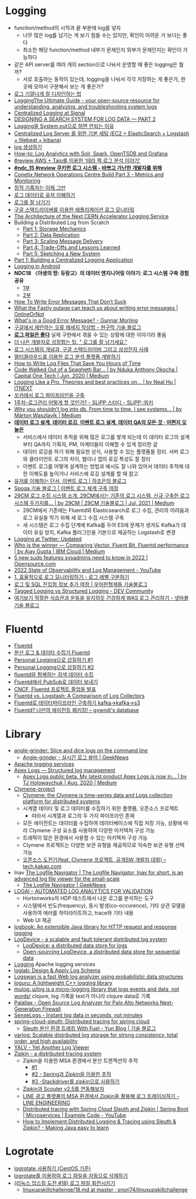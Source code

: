 Logging
=======

* function/method의 시작과 끝 부분에 log를 넣자
  * 너무 많은 log를 남기는 게 보기 힘들 수는 있지만, 확인이 어려운 거 보다는 좋다
  * 최소한 해당 function/method 내부가 문제인지 외부가 문제인지는 확인이 가능하다
* 같은 API server를 여러 개의 section으로 나눠서 운영할 때 좋은 logging은 뭘까?
  * 서로 호출하는 동작이 있는데, logging을 나눠서 각각 저장하는 게 좋은가, 한 곳에 모아서 구분해서 보는 게 좋은가?
* [로그 기깔나게 잘 디자인하는 법](https://www.slideshare.net/jeongsangbaek/ss-80795259)
* [LoggingThe Ultimate Guide - your open-source resource for understanding, analyzing, and troubleshooting system logs](https://www.loggly.com/ultimate-guide/)
* [Centralized Logging at Signal](http://www.signal.co/dev-log/centralized-logging/)
* [DESIGNING A SEARCH SYSTEM FOR LOG DATA — PART 2](http://www.philipotoole.com/designing-a-search-system-for-log-data-part-2/)
* [Logging을 System.out으로 하면 안되는 이유](http://silentsoft.tistory.com/13)
* [Centralized Log Server 를 위한 기본 세팅 (EC2 + ElasticSearch + Logstash + filebeat + kibana)](http://knphouse.tistory.com/85)
* [log 생성하기](http://downman.tistory.com/155)
* [How-to: Log Analytics with Solr, Spark, OpenTSDB and Grafana](http://blog.cloudera.com/blog/2017/03/how-to-log-analytics-with-solr-spark-opentsdb-and-grafana/)
* [#review AWS + Tajo를 이용한 '테라 렉 로그 분석 이야기'](http://ohyecloudy.com/pnotes/archives/aws-tajo-tera-lag-log/)
* [**#ndc_15 #review 쿠키런 로그 시스템 - 바쁘고 가난한 개발자를 위해**](http://ohyecloudy.com/pnotes/archives/ndc15-cookie-run-log-system/)
* [Conetix Network Operations Centre Build Part 3 - Metrics and Monitoring](https://www.conetix.com.au/blog/conetix-network-operations-centre-build-part-3)
* [정적 기록자는 이제 그만](https://justhackem.wordpress.com/2017/07/07/no-more-static-logger/)
* [로그 데이터로 유저 이해하기](http://woowabros.github.io/woowabros/2017/07/30/logdata.html)
* [로그를 잘 남기기](https://ash84.net/2017/09/29/how-do-you-keep-your-logs/)
* [구글 스택드라이버를 이용한 애플리케이션 로그 모니터링](http://bcho.tistory.com/1214)
* [The Architecture of the Next CERN Accelerator Logging Service](https://databricks.com/blog/2017/12/14/the-architecture-of-the-next-cern-accelerator-logging-service.html)
* Building a Distributed Log from Scratch
  * [Part 1: Storage Mechanics](https://bravenewgeek.com/building-a-distributed-log-from-scratch-part-1-storage-mechanics/)
  * [Part 2: Data Replication](https://bravenewgeek.com/building-a-distributed-log-from-scratch-part-2-data-replication/)
  * [Part 3: Scaling Message Delivery](https://bravenewgeek.com/building-a-distributed-log-from-scratch-part-3-scaling-message-delivery/)
  * [Part 4: Trade-Offs and Lessons Learned](https://bravenewgeek.com/building-a-distributed-log-from-scratch-part-4-trade-offs-and-lessons-learned/)
  * [Part 5: Sketching a New System](https://bravenewgeek.com/building-a-distributed-log-from-scratch-part-5-sketching-a-new-system/)
* [Part 1: Building a Centralized Logging Application](https://medium.com/eulercoder/part-1-building-a-centralized-logging-application-5a537033da0a)
* [Logging in Android](https://android.jlelse.eu/logging-in-android-cfcd50cdc1ae)
* **NDC18 〈야생의 땅: 듀랑고〉의 데이터 엔지니어링 이야기: 로그 시스템 구축 경험 공유**
  * [1부](https://www.slideshare.net/ssuser380e9c/ndc18-95524337)
  * [2부](https://www.slideshare.net/ssuser380e9c/ndc18-2-95522893)
* [How To Write Error Messages That Don’t Suck](https://medium.freecodecamp.org/how-to-write-error-messages-that-dont-suck-f31c53b64c3e)
* [What the Fastly outage can teach us about writing error messages | OnlineOrNot](https://onlineornot.com/what-fastly-outage-can-teach-about-writing-error-messages)
* [What's in a Good Error Message? - Gunnar Morling](https://www.morling.dev/blog/whats-in-a-good-error-message/)
* [구글에서 제안하는 오류 메세지 작성법 - 현구막 기술 블로그](https://hyeon9mak.github.io/writing-helpful-error-messages/)
* [**로그 파일은 좋다**](https://libsora.so/posts/log-file-is-good/) 실제 구현에서 겪을 수 있는 상황에 대한 이야기라 좋음
* [더 나은 개발자로 성장합는 팁, " 로그를 잘 남기세요."](https://www.youtube.com/watch?v=HxzlJWMcHng)
* [로그 시스템의 개념과, 구글 스택드라이버 그리고 삼성전자 사례](https://bcho.tistory.com/1330)
* [멀티클라우드를 이용한 로그 분석 플랫폼 개발하기](https://medium.com/watcha/%EB%A9%80%ED%8B%B0%ED%81%B4%EB%9D%BC%EC%9A%B0%EB%93%9C%EB%A5%BC-%EC%9D%B4%EC%9A%A9%ED%95%9C-%EB%A1%9C%EA%B7%B8-%EB%B6%84%EC%84%9D-%ED%94%8C%EB%9E%AB%ED%8F%BC-%EA%B0%9C%EB%B0%9C%ED%95%98%EA%B8%B0-8c5f671df559)
* [How to Write Log Files That Save You Hours of Time](https://medium.com/better-programming/how-to-write-log-files-that-save-you-hours-of-time-1ff0cd9ae2ed)
* [Code Walked Out of a Spaghetti Bar… | by Nduka Anthony Okocha | Capital One Tech | Jun, 2020 | Medium](https://medium.com/capital-one-tech/code-walked-out-of-a-spaghetti-bar-2dcc1750789a)
* [Logging Like a Pro. Theories and best practices on… | by Neal Hu | ITNEXT](https://itnext.io/logging-like-a-pro-8cc6ad09e415)
* [쏘카에서 로그 파이프라인을 구축](https://www.linkedin.com/posts/mssqldba-joo_%EB%A1%9C%EA%B7%B8-%ED%8C%8C%EC%9D%B4%ED%94%84%EB%9D%BC%EC%9D%B8-%EA%B5%AC%EC%B6%95-ugcPost-6772078735547097088-Ghfd/)
* [1주차-로그관리 어떻게 할 것인가? - SLiPP 스터디 - SLiPP::위키](https://www.slipp.net/wiki/pages/viewpage.action?pageId=18350094)
* [Why you shouldn’t log into db. From time to time, I see systems… | by Márton Waszlavik | Medium](https://medium.com/@marton.waszlavik/why-you-shouldnt-log-into-db-e700c2cb0c8c)
* [**데이터 로그 설계, 데이터 로깅, 이벤트 로그 설계, 데이터 QA의 모든 것 · 어쩐지 오늘은**](https://zzsza.github.io/data/2021/06/13/data-event-log-definition/)
  * 서비스에서 데이터 추적을 위해 많은 로그를 쌓게 되는데 이 데이터 로그의 설계부터 QA까지 기획자, PM, 마케터들이 이해할 수 있게 정리한 글
  * 데이터 로깅을 하기 위해 필요한 상식, 사용할 수 있는 플랫폼들 정리. 서버 로그와 클라이언트 로그의 차이, 웹이나 앱의 로깅 특성도 잘 정리
  * 이벤트 로그를 어떻게 설계하는 방법과 예시도 잘 나와 있어서 데이터 추적에 대한 이해도를 높이거나 서비스에 로깅 설계를 할 때 참고
* [유저를 이해하는 단서, 이벤트 로그 | 하조은의 블로그](https://hajoeun.blog/event-log-is-a-clue-to-understand-user)
* [Spoqa 기술 블로그 | 이벤트 로그 체계 구축 여정](https://spoqa.github.io/2023/04/28/journey-to-building-an-event-log-system.html)
* [29CM 로그 수집 시스템 소개. 29CM에서는 기존의 로그 시스템, 신규 구축한 로그 시스템 두가지를… | by 29CM | 29CM 기술블로그 | Jul, 2021 | Medium](https://medium.com/29cm/29cm-%EB%A1%9C%EA%B7%B8-%EC%88%98%EC%A7%91-%EC%8B%9C%EC%8A%A4%ED%85%9C-%EC%86%8C%EA%B0%9C-e7955d7deec6)
  * 29CM에서 기존에는 Fluentd와 Elasticsearch로 로그 수집, 관리의 어려움과 로그 유실을 막기 위해 새 로그 수집 시스템 구축
  * 새 시스템은 로그 수집 단계에 Kafka를 두어 ES에 문제가 생겨도 Kafka가 데이터 유실 방지, Kafka 플러그인을 기본으로 제공하는 Logstash로 변경
* [Logging at Twitter: Updated](https://blog.twitter.com/engineering/en_us/topics/infrastructure/2021/logging-at-twitter-updated)
* [Who is the winner — Comparing Vector, Fluent Bit, Fluentd performance | by Ajay Gupta | IBM Cloud | Medium](https://medium.com/ibm-cloud/log-collectors-performance-benchmarking-8c5218a08fea)
* [5 new sudo features sysadmins need to know in 2022 | Opensource.com](https://opensource.com/article/22/2/new-sudo-features-2022)
* [2022 State of Observability and Log Management - YouTube](https://www.youtube.com/watch?v=x0MLPqX6toA)
* [1. 효율적으로 로그 모니터링하기 - 로그 레벨 구분하기](https://jojoldu.tistory.com/712)
* [로그 및 SQL 진입점 정보 추가 여정 | 우아한형제들 기술블로그](https://techblog.woowahan.com/13429/)
* [Tagged Logging vs Structured Logging - DEV Community](https://dev.to/jdwyah/tagged-logging-vs-structured-logging-3mbc)
* [여기보기 적절한 식습관과 운동을 유지하듯 건강하게 WAS 로그 관리하기 - 넷마블 기술 블로그](https://netmarble.engineering/was-log-management/)

# Fluentd
* [Fluentd](http://www.fluentd.org/)
* [분산 로그 & 데이타 수집기 Fluentd](http://bcho.tistory.com/1115)
* [Personal Logging으로 삽질하기 #1](https://medium.com/@HatusneMiku3939/personal-logging%EC%9C%BC%EB%A1%9C-%EC%82%BD%EC%A7%88%ED%95%98%EA%B8%B0-1-d40ae348ac5e)
* [Personal Logging으로 삽질하기 #2](https://medium.com/@HatusneMiku3939/personal-logging%EC%9C%BC%EB%A1%9C-%EC%82%BD%EC%A7%88%ED%95%98%EA%B8%B0-2-36677466b8b8)
* [fluentd와 함께하는 검색 데이터 수집](https://dailyhotel.io/fluentd%EC%99%80-%ED%95%A8%EA%BB%98%ED%95%98%EB%8A%94-%EA%B2%80%EC%83%89-%EB%8D%B0%EC%9D%B4%ED%84%B0-%EC%88%98%EC%A7%91-b76932a8dc2a)
* [Fluentd에서 PubSub로 데이터 보내기](https://jungwoon.github.io/bigquery/2017/11/13/BigQuery-Lecture-1/)
* [CNCF, Fluentd 프로젝트 졸업을 발표](https://www.44bits.io/ko/post/news--fluentd-has-graduated-cncf)
* [Fluentd vs. Logstash: A Comparison of Log Collectors](http://logz.io/blog/fluentd-logstash)
* [Fluentd로 데이터파이프라인 구축하기 kafka→kafka→s3](https://blog.voidmainvoid.net/261)
* [Fluentd? 나만의 에이전트 패키징! – gywndi's database](https://gywn.net/2021/09/package-own-fluentd-agent/)

# Library
* [angle-grinder: Slice and dice logs on the command line](https://github.com/rcoh/angle-grinder)
  * [Angle-grinder - 실시간 로그 뷰어 | GeekNews](https://news.hada.io/topic?id=4694)
* [Apache logging services](https://logging.apache.org)
* [Apex Logs — Structured log management](https://apex.sh/logs/)
  * [Apex Logs public beta. My latest product Apex Logs is now in… | by TJ Holowaychuk | Aug, 2020 | Medium](https://medium.com/@tjholowaychuk/apex-logs-public-beta-48c683464054)
* [Clymene-project](https://clymene-project.github.io/)
  * [Clymene: the Clymene is time-series data and Logs collection platform for distributed systems](https://github.com/Clymene-project/Clymene)
  * 시계열 데이터 및 로그 데이터를 수집하기 위한 플랫폼, 오픈소스 프로젝트
    * 따라서 시계열과 로그의 두 가지 파이프라인 존재
  * 모든 에이전트는 데이터를 수집하여 데이터베이스에 직접 저장 가능, 상황에 따라 Clymene 구성 요소를 사용하여 다양한 아키텍처 구성 가능
  * 트래픽이 많은 환경에서 사용할 수 있는 아키텍처 구성 가능
  * Clymene 프로젝트는 다양한 보관 유형을 제공하므로 익숙한 보관 유형 선택 가능
  * [오픈소스 도전기(feat. Clymene 프로젝트, 공개SW 개발자 대회) – tech.kakao.com](https://tech.kakao.com/2023/06/15/opensource-challenge/)
* lnav [The Logfile Navigator | The Logfile Navigator, lnav for short, is an advanced log file viewer for the small-scale](https://lnav.org/)
  * [The Logfile Navigator | GeekNews](https://news.hada.io/topic?id=4606)
* [LOGAI – AUTOMATED LOG ANALYTICS FOR VALIDATION](https://ko.hortonworks.com/blog/logai-automated-log-analytics-validation/)
  * Hortonworks의 HDP 테스트에서 나온 로그를 분석하는 도구
  * 시스템에서 빈도(frequency), 동시 발생(co-occurence), 기타 상관 모델을 사용하여 에러를 하이라이트하고, trace와 기타 내용
  * Web UI 제공
* [logbook: An extensible Java library for HTTP request and response logging](https://github.com/zalando/logbook)
* [LogDevice - a scalable and fault tolerant distributed log system](https://github.com/facebookincubator/LogDevice)
  * [LogDevice: a distributed data store for logs](https://code.fb.com/core-data/logdevice-a-distributed-data-store-for-logs/)
  * [Open-sourcing LogDevice, a distributed data store for sequential data](https://logdevice.io/blog/2018/09/12/open-sourcing-announcement.html)
* [Logging](https://logging.apache.org) Apache logging services
* [loglab: Design & Apply Log Schema](https://github.com/haje01/loglab)
* [Logswan is a fast Web log analyzer using probabilistic data structures](https://github.com/fcambus/logswan)
* [loguru: A lightweight C++ logging library](https://github.com/emilk/loguru)
* [mulog: μ/log is a micro-logging library that logs events and data, not words!](https://github.com/BrunoBonacci/mulog) clojure, log 기록을 text가 아니라 clojure data로 기록
* [Palallax - Open Source Log Analyzer for Palo Alto Networks Next-Generation Firewall](http://www.ap-com.co.jp/ja/paloalto/palallax/index_en.html)
* [SenseLogs - Instant log data in seconds, not minutes](https://www.sensedeep.com/senselogs/)
* [spring-cloud-sleuth: Distributed tracing for spring cloud](https://github.com/spring-cloud/spring-cloud-sleuth)
  * [Sleuth 분산 환경 트래킹 With Fuel - Yun Blog | 기술 블로그](https://cheese10yun.github.io/slueth-fuel/)
* [varlog: Scalable distributed log storage for strong consistency, total order, and high availability](https://github.com/kakao/varlog)
* [YALV - Yet Another Log Viewer](http://marsinvasion.github.io/yalv/)
* [Zipkin - a distributed tracing system](https://github.com/openzipkin/zipkin)
  * Zipkin을 이용한 MSA 환경에서 분산 트렌젝션의 추적
    * [#1](http://bcho.tistory.com/1243)
    * [#2 - Spring과 Zipkin을 이용한 추적](http://bcho.tistory.com/1244)
    * [#3 -Stackdriver를 zipkin으로 사용하기](http://bcho.tistory.com/1245)
  * [Zipkin과 Scouter v2.5를 연동해보자](https://gunsdevlog.blogspot.com/2018/11/how-to-use-zipkin-scouter-storage.html)
  * [LINE 광고 플랫폼의 MSA 환경에서 Zipkin을 활용해 로그 트레이싱하기 - LINE ENGINEERING](https://engineering.linecorp.com/ko/blog/line-ads-msa-opentracing-zipkin/)
  * [Distributed tracing with Spring Cloud Sleuth and Zipkin | Spring Boot | Microservices | Example Code - YouTube](https://www.youtube.com/watch?v=hEgdIT7AEfc)
  * [How to Implement Distributed Logging & Tracing using Sleuth & Zipkin? - Making Java easy to learn](https://javatechonline.com/how-to-implement-distributed-logging-tracing-using-sleuth-zipkin/)

# Logrotate
* [logrotate 사용하기 (CentOS 기준)](http://jybaek.tistory.com/761)
* [logrotate를 이용하여 로그 파일을 자동으로 삭제하기](https://medium.com/encored-technologies-engineering-data-science/logrotate를-이용하여-로그-파일을-자동으로-삭제하기-dccf7b1b52b0)
* [(리눅스 업스킬 도전 #18) 로그 파일 회전시키기](https://jhrogue.blogspot.com/2020/10/18.html)
  * [linuxupskillchallenge/18.md at master · snori74/linuxupskillchallenge](https://github.com/snori74/linuxupskillchallenge/blob/master/18.md)
